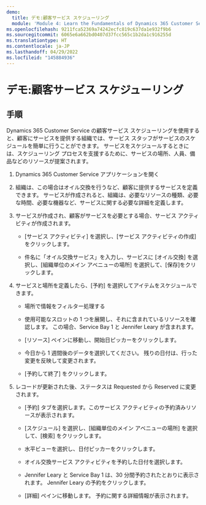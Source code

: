 ```yaml
---
demo:
  title: デモ:顧客サービス スケジューリング
  module: 'Module 4: Learn the Fundamentals of Dynamics 365 Customer Service'
ms.openlocfilehash: 9211fca52369a74242ecfc819c637da1e932f9b6
ms.sourcegitcommit: 6065e6a662bd0407d37fcc565c1b2da1c916255d
ms.translationtype: HT
ms.contentlocale: ja-JP
ms.lasthandoff: 04/29/2022
ms.locfileid: "145884936"
---
```

# <a name="demo-customer-service-scheduling"></a>デモ:顧客サービス スケジューリング

## <a name="instructions"></a>手順

Dynamics 365 Customer Service の顧客サービス スケジューリングを使用すると、顧客にサービスを提供する組織では、サービス スタッフがサービスのスケジュールを簡単に行うことができます。 サービスをスケジュールするときには、スケジューリング プロセスを支援するために、サービスの場所、人員、備品などのリソースが提案されます。 

1. Dynamics 365 Customer Service アプリケーションを開く

2. 組織は、この場合はオイル交換を行うなど、顧客に提供するサービスを定義できます。 サービスが作成されると、組織は、必要なリソースの種類、必要な時間、必要な機器など、サービスに関する必要な詳細を定義します。 

 

3. サービスが作成され、顧客がサービスを必要とする場合、サービス アクティビティが作成されます。 

    - [サービス アクティビティ] を選択し、[サービス アクティビティの作成] をクリックします。

    - 件名に「オイル交換サービス」を入力し、サービスに [オイル交換] を選択し、[組織単位のメイン アベニューの場所] を選択して、[保存]をクリックします。

 

4. サービスと場所を定義したら、[予約] を選択してアイテムをスケジュールできます。

    - 場所で情報をフィルター処理する 

    - 使用可能なスロットの 1 つを展開し、それに含まれているリソースを確認します。 この場合、Service Bay 1 と Jennifer Leary が含まれます。

    - [リソース] ペインに移動し、開始日ピッカーをクリックします。

    - 今日から 1 週間後のデータを選択してください。 残りの日付は、行った変更を反映して変更されます。 

    - [予約して終了] をクリックします。

 

5. レコードが更新された後、ステータスは Requested から Reserved に変更されます。

    - [予約] タブを選択します。このサービス アクティビティの予約済みリソースが表示されます。

    - [スケジュール] を選択し、[組織単位のメイン アベニューの場所] を選択して、[検索] をクリックします。

    - 水平ビューを選択し、日付ピッカーをクリックします。

    - オイル交換サービス アクティビティを予約した日付を選択します。

    - Jennifer Leary と Service Bay 1 は、30 分間予約されたとおりに表示されます。 Jennifer Leary の予約をクリックします。

    - [詳細] ペインに移動します。 予約に関する詳細情報が表示されます。
